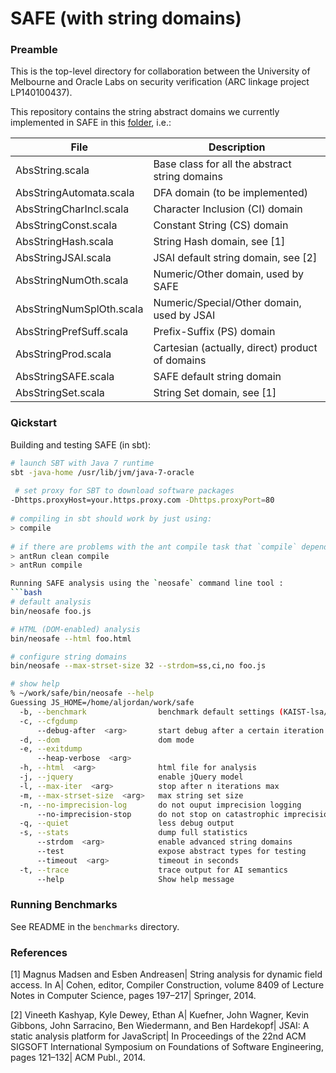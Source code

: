 
SAFE (with string domains)
====

### Preamble

This is the top-level directory for collaboration between the University of
Melbourne and Oracle Labs on security verification (ARC linkage project
LP140100437).

This repository contains the string abstract domains we currently implemented in SAFE in this [folder](src/main/scala/kr/ac/kaist/jsaf/analysis/typing/domain/), i.e.:

|File|Description|
|---|---|
| AbsString.scala|Base class for all the abstract string domains |
| AbsStringAutomata.scala|DFA domain (to be implemented) |
| AbsStringCharIncl.scala|Character Inclusion (CI) domain |
| AbsStringConst.scala|Constant String (CS) domain |
| AbsStringHash.scala|String Hash domain, see [1] |
| AbsStringJSAI.scala|JSAI default string domain, see [2] |
| AbsStringNumOth.scala|Numeric/Other domain, used by SAFE |
| AbsStringNumSplOth.scala|Numeric/Special/Other domain, used by JSAI |
| AbsStringPrefSuff.scala|Prefix-Suffix (PS) domain |
| AbsStringProd.scala|Cartesian (actually, direct) product of domains |
| AbsStringSAFE.scala|SAFE default string domain |
| AbsStringSet.scala|String Set domain, see [1] |

### Qickstart

Building and testing SAFE (in sbt):  
```bash
# launch SBT with Java 7 runtime
sbt -java-home /usr/lib/jvm/java-7-oracle
 
 # set proxy for SBT to download software packages
-Dhttps.proxyHost=your.https.proxy.com -Dhttps.proxyPort=80
 
# compiling in sbt should work by just using:
> compile
 
# if there are problems with the ant compile task that `compile` depends on, try:
> antRun clean compile
> antRun compile

Running SAFE analysis using the `neosafe` command line tool :  
```bash
# default analysis
bin/neosafe foo.js

# HTML (DOM-enabled) analysis
bin/neosafe --html foo.html

# configure string domains
bin/neosafe --max-strset-size 32 --strdom=ss,ci,no foo.js

# show help
% ~/work/safe/bin/neosafe --help
Guessing JS_HOME=/home/aljordan/work/safe
  -b, --benchmark                benchmark default settings (KAIST-lsa/regex)
  -c, --cfgdump
      --debug-after  <arg>       start debug after a certain iteration
  -d, --dom                      dom mode
  -e, --exitdump
      --heap-verbose  <arg>
  -h, --html  <arg>              html file for analysis
  -j, --jquery                   enable jQuery model
  -l, --max-iter  <arg>          stop after n iterations max
  -m, --max-strset-size  <arg>   max string set size
  -n, --no-imprecision-log       do not ouput imprecision logging
      --no-imprecision-stop      do not stop on catastrophic imprecision
  -q, --quiet                    less debug output
  -s, --stats                    dump full statistics
      --strdom  <arg>            enable advanced string domains
      --test                     expose abstract types for testing
      --timeout  <arg>           timeout in seconds
  -t, --trace                    trace output for AI semantics
      --help                     Show help message

```

### Running Benchmarks

See README in the `benchmarks` directory.

### References

[1] Magnus Madsen and Esben Andreasen| String analysis for dynamic field access.
    In A| Cohen, editor, Compiler Construction, volume 8409 of Lecture Notes in
    Computer Science, pages 197–217| Springer, 2014.

[2] Vineeth Kashyap, Kyle Dewey, Ethan A| Kuefner, John Wagner, Kevin Gibbons,
    John Sarracino, Ben Wiedermann, and Ben Hardekopf| JSAI: A static analysis
    platform for JavaScript| In Proceedings of the 22nd ACM SIGSOFT International
    Symposium on Foundations of Software Engineering, pages 121–132| ACM Publ., 2014.
